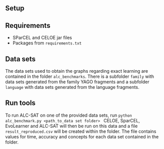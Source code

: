 
## Setup

## Requirements
- SParCEL and CELOE jar files
- Packages from `requirements.txt`

## Data sets
The data sets used to obtain the graphs regarding exact learning are contained in the folder `alc_benchmarks`. There is a subfolder `family` with data sets generated from the family YAGO fragments and a subfolder `language` with data sets generated from the language fragments. 

## Run tools
To run ALC-SAT on one of the provided data sets, run 
```python alc_benchmark.py <path_to_data set folder> ```
 CELOE, SparCEL, EvoLearner and ALC-SAT will then be run on this data and a file `result_reproduced.csv` will be created within the folder. The file contains values for time, accuracy and concepts for each data set contained in the folder. 